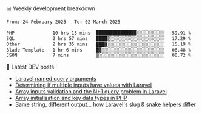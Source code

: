 📊 Weekly development breakdown
<!--START_SECTION:waka-->

```txt
From: 24 February 2025 - To: 02 March 2025

PHP              10 hrs 15 mins  ███████████████░░░░░░░░░░   59.91 %
SQL              2 hrs 57 mins   ████▒░░░░░░░░░░░░░░░░░░░░   17.29 %
Other            2 hrs 35 mins   ███▓░░░░░░░░░░░░░░░░░░░░░   15.19 %
Blade Template   1 hr 6 mins     █▓░░░░░░░░░░░░░░░░░░░░░░░   06.48 %
JSON             7 mins          ▒░░░░░░░░░░░░░░░░░░░░░░░░   00.72 %
```

<!--END_SECTION:waka-->

📕 Latest DEV posts
<!-- BLOG-POST-LIST:START -->
- [Laravel named query arguments](https://dev.to/michaelvickersuk/laravel-named-query-arguments-28kd)
- [Determining if multiple inputs have values with Laravel](https://dev.to/michaelvickersuk/determining-if-multiple-inputs-have-values-with-laravel-km6)
- [Array inputs validation and the N+1 query problem in Laravel](https://dev.to/michaelvickersuk/array-inputs-validation-and-the-n1-query-problem-in-laravel-2agb)
- [Array initialisation and key data types in PHP](https://dev.to/michaelvickersuk/array-initialisation-and-key-data-types-in-php-1e5b)
- [Same string, different output... how Laravel&#39;s slug &amp; snake helpers differ](https://dev.to/michaelvickersuk/same-string-different-output-how-laravels-slug-snake-helpers-differ-1ccj)
<!-- BLOG-POST-LIST:END -->

